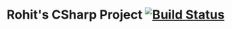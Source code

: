 # Rohit's CSharp Project [![Build Status](https://travis-ci.com/rohitramu/roramu-csharp-decoupler-app.svg?branch=master)](https://travis-ci.com/rohitramu/roramu-csharp-decoupler-app)
